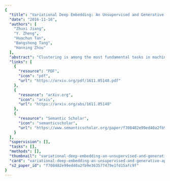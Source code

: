 ```yaml
---
{
  "title": "Variational Deep Embedding: An Unsupervised and Generative Approach to Clustering",
  "date": "2016-11-16",
  "authors": [
    "Zhuxi Jiang",
    "Y. Zheng",
    "Huachun Tan",
    "Bangsheng Tang",
    "Hanning Zhou"
  ],
  "abstract": "Clustering is among the most fundamental tasks in machine learning and artificial intelligence. In this paper, we propose Variational Deep Embedding (VaDE), a novel unsupervised generative clustering approach within the framework of Variational Auto-Encoder (VAE). Specifically, VaDE models the data generative procedure with a Gaussian Mixture Model (GMM) and a deep neural network (DNN): 1) the GMM picks a cluster; 2) from which a latent embedding is generated; 3) then the DNN decodes the latent embedding into an observable. Inference in VaDE is done in a variational way: a different DNN is used to encode observables to latent embeddings, so that the evidence lower bound (ELBO) can be optimized using the Stochastic Gradient Variational Bayes (SGVB) estimator and the reparameterization trick. Quantitative comparisons with strong baselines are included in this paper, and experimental results show that VaDE significantly outperforms the state-of-the-art clustering methods on 5 benchmarks from various modalities. Moreover, by VaDE's generative nature, we show its capability of generating highly realistic samples for any specified cluster, without using supervised information during training.",
  "links": [
    {
      "resource": "PDF",
      "icon": "pdf",
      "url": "https://arxiv.org/pdf/1611.05148.pdf"
    },
    {
      "resource": "arXiv.org",
      "icon": "arxiv",
      "url": "https://arxiv.org/abs/1611.05148"
    },
    {
      "resource": "Semantic Scholar",
      "icon": "semanticscholar",
      "url": "https://www.semanticscholar.org/paper/f708482e99ed40a2fb9e363577479e1fd15afc9f"
    }
  ],
  "supervision": [],
  "tasks": [],
  "methods": [],
  "thumbnail": "variational-deep-embedding-an-unsupervised-and-generative-approach-to-clustering-thumb.jpg",
  "card": "variational-deep-embedding-an-unsupervised-and-generative-approach-to-clustering-card.jpg",
  "s2_paper_id": "f708482e99ed40a2fb9e363577479e1fd15afc9f"
}
---
```


